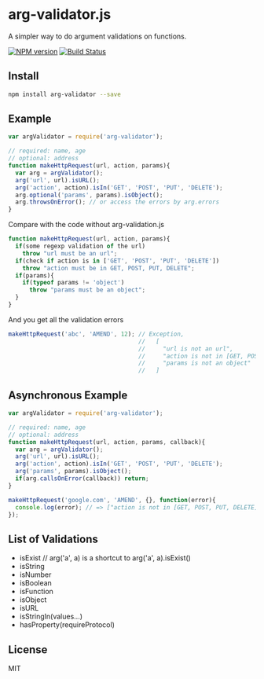 
# arg-validator.js

A simpler way to do argument validations on functions.

[![NPM version](https://badge.fury.io/js/arg-validator.svg)](http://badge.fury.io/js/arg-validator) [![Build Status](https://travis-ci.org/shaoshing/arg-validator.js.svg?branch=master)](https://travis-ci.org/shaoshing/arg-validator.js)

## Install

```bash
npm install arg-validator --save
```

## Example

```js
var argValidator = require('arg-validator');

// required: name, age
// optional: address
function makeHttpRequest(url, action, params){
  var arg = argValidator();
  arg('url', url).isURL();
  arg('action', action).isIn('GET', 'POST', 'PUT', 'DELETE');
  arg.optional('params', params).isObject();
  arg.throwsOnError(); // or access the errors by arg.errors
}
```

Compare with the code without arg-validation.js

```js
function makeHttpRequest(url, action, params){
  if(some regexp validation of the url)
    throw "url must be an url";
  if(check if action is in ['GET', 'POST', 'PUT', 'DELETE'])
    throw "action must be in GET, POST, PUT, DELETE";
  if(params){
    if(typeof params != 'object')
      throw "params must be an object";
  }
}
```

And you get all the validation errors

```js
makeHttpRequest('abc', 'AMEND', 12); // Exception,
                                     //   [
                                     //     "url is not an url",
                                     //     "action is not in [GET, POST, PUT, DELETE]",
                                     //     "params is not an object"
                                     //   ]
```

## Asynchronous Example

```js
var argValidator = require('arg-validator');

// required: name, age
// optional: address
function makeHttpRequest(url, action, params, callback){
  var arg = argValidator();
  arg('url', url).isURL();
  arg('action', action).isIn('GET', 'POST', 'PUT', 'DELETE');
  arg('params', params).isObject();
  if(arg.callsOnError(callback)) return;
}

makeHttpRequest('google.com', 'AMEND', {}, function(error){
  console.log(error); // => ["action is not in [GET, POST, PUT, DELETE]"]
});

```

## List of Validations

- isExist // arg('a', a) is a shortcut to arg('a', a).isExist()
- isString
- isNumber
- isBoolean
- isFunction
- isObject
- isURL
- isStringIn(values...)
- hasProperty(requireProtocol)

## License

MIT

